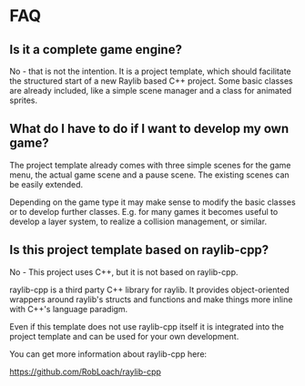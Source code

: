 # FAQ

## Is it a complete game engine?

No - that is not the intention. It is a project template, which should facilitate the structured 
start of a new Raylib based C++ project. Some basic classes are already included, like a simple scene 
manager and a class for animated sprites.

## What do I have to do if I want to develop my own game?

The project template already comes with three simple scenes for the game menu, the actual game scene 
and a pause scene. The existing scenes can be easily extended.

Depending on the game type it may make sense to modify the basic classes or to develop further 
classes. E.g. for many games it becomes useful to develop a layer system, to realize a collision 
management, or similar.

## Is this project template based on raylib-cpp?

No - This project uses C++, but it is not based on raylib-cpp.

raylib-cpp is a third party C++ library for raylib. It provides object-oriented wrappers around 
raylib's structs and functions and make things more inline with C++'s language paradigm.

Even if this template does not use raylib-cpp itself it is integrated into the project template 
and can be used for your own development.

You can get more information about raylib-cpp here:

https://github.com/RobLoach/raylib-cpp